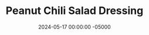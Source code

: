 ---
layout: post
title:  "Peanut Chili Salad Dressing"
date:   2024-05-17 00:00:00 -05000
categories: 
- Recipes
- Savory Sauces
- Archive
permalink: /recipes/peanut-chili-salad-dressing
image: /assets/Food/Savory Sauces/PB Dressing/pb-dressing.jpg
ing: pbdressing-ing
facts: pbdressing-facts
section1: 
start2: 
section2: 
start3: 
section3: 
start4: 
section4: 
start5: 
section5: 
Prep: 5
Rest: 
Cook: 
Source1: 
Source2: 
whisk: https://s.samsungfood.com/oW3jb
tags: 
- dip
- dressing
- salad
- peanut butter
- pb2
- pbfit
- powdered peanut butter
- peanut flour
- gochujang
- soy sauce
- balsamic vinegar
- protein
Description: This salad contains a base of lettuce and tomatoes, and is topped with hard boiled eggs, kimchi, and a peanut chili dressing. It's a delicious and quick lunch that's healthy and full of flavor
Instructions: 
- In a small glass, mix together the dressing - PB2, gochujang, soy sauce, vineger, and ground ginger. Thin out with water<br><br>

- Pour over the salad, and serve. My salad here has lettuce, tomatoes, kimchi, hard boiled eggs, and olives
---